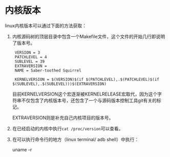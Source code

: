 # 内核版本

linux内核版本可以通过下面的方法获取：

1. 内核源码树的顶层目录中包含一个Makefile文件，这个文件的开始几行即说明了版本号。

        VERSION = 3
        PATCHLEVEL = 4
        SUBLEVEL = 39
        EXTRAVERSION =
        NAME = Saber-toothed Squirrel

        KERNELVERSION = $(VERSION)$(if $(PATCHLEVEL),.$(PATCHLEVEL)$(if $(SUBLEVEL),.$(SUBLEVEL)))$(EXTRAVERSION)

    目前KERNELVERSION这个宏逐渐被KERNELRELEASE宏取代，因为这个字符串不仅包含了内核版本号，还包含了一个与源码版本控制工具git有关的标记。

    EXTRAVERSION则是补充自己内核项目的版本号。

2. 在已经启动的内核中执行`cat /proc/version`可以查看。

3. 在可以执行命令行的地方（linux terminal/ adb shell）中执行：

    uname -r

